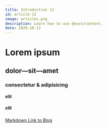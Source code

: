```yaml
---
title: Introduction 12
id: article-12
image: articles.png
description: Learn how to use @nuxt/content.
date: 2020-10-12
---
```


# Lorem ipsum
## dolor—sit—amet
### consectetur &amp; adipisicing
#### elit
##### elit

[Markdown Link to Blog](/articles)